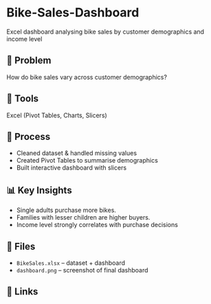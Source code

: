 # Bike-Sales-Dashboard
Excel dashboard analysing bike sales by customer demographics and income level

## 📌 Problem
How do bike sales vary across customer demographics?

## 🔧 Tools
Excel (Pivot Tables, Charts, Slicers)

## 🔎 Process
- Cleaned dataset & handled missing values  
- Created Pivot Tables to summarise demographics  
- Built interactive dashboard with slicers  

## 📊 Key Insights
- Single adults purchase more bikes.  
- Families with lesser children are higher buyers. 
- Income level strongly correlates with purchase decisions  

## 📂 Files
- `BikeSales.xlsx` – dataset + dashboard  
- `dashboard.png` – screenshot of final dashboard  

## 🔗 Links 
